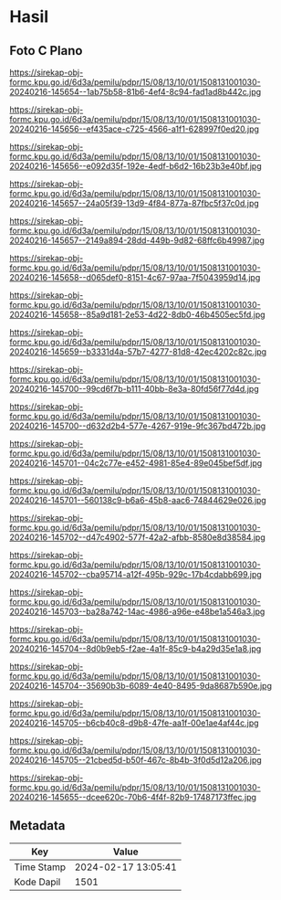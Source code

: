 # Hasil

## Foto C Plano

https://sirekap-obj-formc.kpu.go.id/6d3a/pemilu/pdpr/15/08/13/10/01/1508131001030-20240216-145654--1ab75b58-81b6-4ef4-8c94-fad1ad8b442c.jpg

https://sirekap-obj-formc.kpu.go.id/6d3a/pemilu/pdpr/15/08/13/10/01/1508131001030-20240216-145656--ef435ace-c725-4566-a1f1-628997f0ed20.jpg

https://sirekap-obj-formc.kpu.go.id/6d3a/pemilu/pdpr/15/08/13/10/01/1508131001030-20240216-145656--e092d35f-192e-4edf-b6d2-16b23b3e40bf.jpg

https://sirekap-obj-formc.kpu.go.id/6d3a/pemilu/pdpr/15/08/13/10/01/1508131001030-20240216-145657--24a05f39-13d9-4f84-877a-87fbc5f37c0d.jpg

https://sirekap-obj-formc.kpu.go.id/6d3a/pemilu/pdpr/15/08/13/10/01/1508131001030-20240216-145657--2149a894-28dd-449b-9d82-68ffc6b49987.jpg

https://sirekap-obj-formc.kpu.go.id/6d3a/pemilu/pdpr/15/08/13/10/01/1508131001030-20240216-145658--d065def0-8151-4c67-97aa-7f5043959d14.jpg

https://sirekap-obj-formc.kpu.go.id/6d3a/pemilu/pdpr/15/08/13/10/01/1508131001030-20240216-145658--85a9d181-2e53-4d22-8db0-46b4505ec5fd.jpg

https://sirekap-obj-formc.kpu.go.id/6d3a/pemilu/pdpr/15/08/13/10/01/1508131001030-20240216-145659--b3331d4a-57b7-4277-81d8-42ec4202c82c.jpg

https://sirekap-obj-formc.kpu.go.id/6d3a/pemilu/pdpr/15/08/13/10/01/1508131001030-20240216-145700--99cd6f7b-b111-40bb-8e3a-80fd56f77d4d.jpg

https://sirekap-obj-formc.kpu.go.id/6d3a/pemilu/pdpr/15/08/13/10/01/1508131001030-20240216-145700--d632d2b4-577e-4267-919e-9fc367bd472b.jpg

https://sirekap-obj-formc.kpu.go.id/6d3a/pemilu/pdpr/15/08/13/10/01/1508131001030-20240216-145701--04c2c77e-e452-4981-85e4-89e045bef5df.jpg

https://sirekap-obj-formc.kpu.go.id/6d3a/pemilu/pdpr/15/08/13/10/01/1508131001030-20240216-145701--560138c9-b6a6-45b8-aac6-74844629e026.jpg

https://sirekap-obj-formc.kpu.go.id/6d3a/pemilu/pdpr/15/08/13/10/01/1508131001030-20240216-145702--d47c4902-577f-42a2-afbb-8580e8d38584.jpg

https://sirekap-obj-formc.kpu.go.id/6d3a/pemilu/pdpr/15/08/13/10/01/1508131001030-20240216-145702--cba95714-a12f-495b-929c-17b4cdabb699.jpg

https://sirekap-obj-formc.kpu.go.id/6d3a/pemilu/pdpr/15/08/13/10/01/1508131001030-20240216-145703--ba28a742-14ac-4986-a96e-e48be1a546a3.jpg

https://sirekap-obj-formc.kpu.go.id/6d3a/pemilu/pdpr/15/08/13/10/01/1508131001030-20240216-145704--8d0b9eb5-f2ae-4a1f-85c9-b4a29d35e1a8.jpg

https://sirekap-obj-formc.kpu.go.id/6d3a/pemilu/pdpr/15/08/13/10/01/1508131001030-20240216-145704--35690b3b-6089-4e40-8495-9da8687b590e.jpg

https://sirekap-obj-formc.kpu.go.id/6d3a/pemilu/pdpr/15/08/13/10/01/1508131001030-20240216-145705--b6cb40c8-d9b8-47fe-aa1f-00e1ae4af44c.jpg

https://sirekap-obj-formc.kpu.go.id/6d3a/pemilu/pdpr/15/08/13/10/01/1508131001030-20240216-145705--21cbed5d-b50f-467c-8b4b-3f0d5d12a206.jpg

https://sirekap-obj-formc.kpu.go.id/6d3a/pemilu/pdpr/15/08/13/10/01/1508131001030-20240216-145655--dcee620c-70b6-4f4f-82b9-17487173ffec.jpg


## Metadata

| Key        | Value               |
| ---------- | ------------------- |
| Time Stamp | 2024-02-17 13:05:41 |
| Kode Dapil | 1501                |



